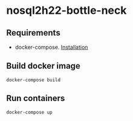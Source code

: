 # nosql2h22-bottle-neck

## Requirements

* docker-compose. [Installation](https://docs.docker.com/compose/install/)

## Build docker image

`docker-compose build`

## Run containers

`docker-compose up`

